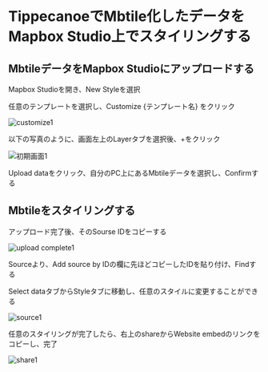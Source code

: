 # TippecanoeでMbtile化したデータをMapbox Studio上でスタイリングする

## MbtileデータをMapbox Studioにアップロードする

Mapbox Studioを開き、New Styleを選択

任意のテンプレートを選択し、Customize {テンプレート名} をクリック

![customize1](https://user-images.githubusercontent.com/72395572/146740177-61a57238-94cb-483a-bbdb-6dbe0e9c7f1c.jpg)

以下の写真のように、画面左上のLayerタブを選択後、+をクリック

![初期画面1](https://user-images.githubusercontent.com/72395572/146738996-426a5ff1-47b3-47a5-ba93-0ffb5d950e21.jpg)

Upload dataをクリック、自分のPC上にあるMbtileデータを選択し、Confirmする

## Mbtileをスタイリングする

アップロード完了後、そのSourse IDをコピーする

![upload complete1](https://user-images.githubusercontent.com/72395572/146742900-3831a8c4-8c7e-428e-b8d0-c98c9de97219.jpg)

Sourceより、Add source by IDの欄に先ほどコピーしたIDを貼り付け、Findする

Select dataタブからStyleタブに移動し、任意のスタイルに変更することができる

![source1](https://user-images.githubusercontent.com/72395572/146745507-650395de-7b61-40c1-baff-19e7d9422f76.jpg)

任意のスタイリングが完了したら、右上のshareからWebsite embedのリンクをコピーし、完了

![share1](https://user-images.githubusercontent.com/72395572/146745974-72d39a89-c3aa-43d4-9d96-27ab0f15eb4d.jpg)

